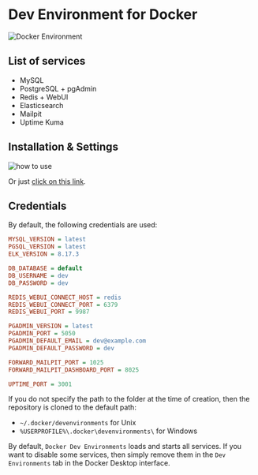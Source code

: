 # Dev Environment for Docker

<img src="https://preview.dragon-code.pro/andrey-helldar/dev-environment.svg?brand=docker" alt="Docker Environment"/>

## List of services

* MySQL
* PostgreSQL + pgAdmin
* Redis + WebUI
* Elasticsearch
* Mailpit
* Uptime Kuma

## Installation & Settings

![how to use](.github/images/how-to-use.gif)

Or just [click on this link](https://open.docker.com/dashboard/dev-envs?url=https://github.com/andrey-helldar/docker-environment.git&name=dev).

## Credentials

By default, the following credentials are used:

```ini
MYSQL_VERSION = latest
PGSQL_VERSION = latest
ELK_VERSION = 8.17.3

DB_DATABASE = default
DB_USERNAME = dev
DB_PASSWORD = dev

REDIS_WEBUI_CONNECT_HOST = redis
REDIS_WEBUI_CONNECT_PORT = 6379
REDIS_WEBUI_PORT = 9987

PGADMIN_VERSION = latest
PGADMIN_PORT = 5050
PGADMIN_DEFAULT_EMAIL = dev@example.com
PGADMIN_DEFAULT_PASSWORD = dev

FORWARD_MAILPIT_PORT = 1025
FORWARD_MAILPIT_DASHBOARD_PORT = 8025

UPTIME_PORT = 3001
```

If you do not specify the path to the folder at the time of creation, then the repository is cloned to the default path:

- `~/.docker/devenvironments` for Unix
- `%USERPROFILE%\.docker\devenvironments\` for Windows

By default, `Docker Dev Environments` loads and starts all services.
If you want to disable some services, then simply remove them in the `Dev Environments` tab in the Docker Desktop
interface.
